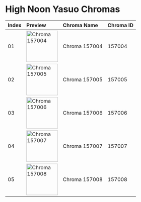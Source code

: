 # High Noon Yasuo Chromas

| Index | Preview | Chroma Name | Chroma ID |
|:---|:---|:---|:---|
| 01 | <img src='https://raw.communitydragon.org/latest/plugins/rcp-be-lol-game-data/global/default/v1/champion-chroma-images/157/157004.png' alt='Chroma 157004' width='100'> | Chroma 157004 | 157004 |
| 02 | <img src='https://raw.communitydragon.org/latest/plugins/rcp-be-lol-game-data/global/default/v1/champion-chroma-images/157/157005.png' alt='Chroma 157005' width='100'> | Chroma 157005 | 157005 |
| 03 | <img src='https://raw.communitydragon.org/latest/plugins/rcp-be-lol-game-data/global/default/v1/champion-chroma-images/157/157006.png' alt='Chroma 157006' width='100'> | Chroma 157006 | 157006 |
| 04 | <img src='https://raw.communitydragon.org/latest/plugins/rcp-be-lol-game-data/global/default/v1/champion-chroma-images/157/157007.png' alt='Chroma 157007' width='100'> | Chroma 157007 | 157007 |
| 05 | <img src='https://raw.communitydragon.org/latest/plugins/rcp-be-lol-game-data/global/default/v1/champion-chroma-images/157/157008.png' alt='Chroma 157008' width='100'> | Chroma 157008 | 157008 |

